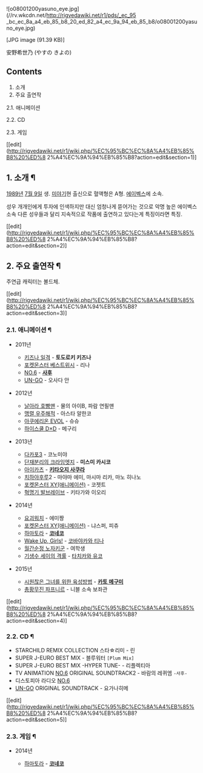 ![o08001200yasuno_eye.jpg](//rv.wkcdn.net/http://rigvedawiki.net/r1/pds/_ec_95
_bc_ec_8a_a4_eb_85_b8_20_ed_82_a4_ec_9a_94_eb_85_b8/o08001200yasuno_eye.jpg)

[JPG image (91.39 KB)]

安野希世乃 (やすの きよの)

## Contents

    

1. 소개 
2. 주요 출연작 
    

2.1. 애니메이션

2.2. CD

2.3. 게임

[[edit](http://rigvedawiki.net/r1/wiki.php/%EC%95%BC%EC%8A%A4%EB%85%B8%20%ED%8
2%A4%EC%9A%94%EB%85%B8?action=edit&section=1)]

## 1. 소개 ¶

[1989년](1989%EB%85%84.md) [7월 9일](7%EC%9B%94%209%EC%9D%BC.md) 생.
[미야기](%EB%AF%B8%EC%95%BC%EA%B8%B0.md)현 출신으로 혈액형은 A형.
[에이벡스](%EC%97%90%EC%9D%B4%EB%B2%A1%EC%8A%A4.md)에 소속.

  

성우 개개인에게 투자에 인색하지만 대신 엄청나게 뜯어가는 것으로 악명 높은 에이벡스 소속 다른 성우들과 달리 지속적으로 작품에 출연하고
있다는게 특징이라면 특징.

  

[[edit](http://rigvedawiki.net/r1/wiki.php/%EC%95%BC%EC%8A%A4%EB%85%B8%20%ED%8
2%A4%EC%9A%94%EB%85%B8?action=edit&section=2)]

## 2. 주요 출연작 ¶

주연급 캐릭터는 볼드체.

[[edit](http://rigvedawiki.net/r1/wiki.php/%EC%95%BC%EC%8A%A4%EB%85%B8%20%ED%8
2%A4%EC%9A%94%EB%85%B8?action=edit&section=3)]

### 2.1. 애니메이션 ¶

  * 2011년  

    * [키즈나 일격](%ED%82%A4%EC%A6%88%EB%82%98%20%EC%9D%BC%EA%B2%A9.md) \- **토도로키 키즈나**
    * [포켓몬스터 베스트위시](%ED%8F%AC%EC%BC%93%EB%AA%AC%EC%8A%A4%ED%84%B0%20%EB%B2%A0%EC%8A%A4%ED%8A%B8%EC%9C%84%EC%8B%9C.md) \- 리나
    * [NO.6](NO.6.md) \- **[사후](%EC%82%AC%ED%9B%84%28No.6%29.md)**
    * [UN-GO](UN-GO.md) \- 오사다 안
  * 2012년  

    * [날아라 호빵맨](%EB%82%A0%EC%95%84%EB%9D%BC%20%ED%98%B8%EB%B9%B5%EB%A7%A8.md) \- 물의 아이B, 파람 연필맨
    * [맹렬 우주해적](%EB%A7%B9%EB%A0%AC%20%EC%9A%B0%EC%A3%BC%ED%95%B4%EC%A0%81.md) \- 아스타 알한코
    * [아쿠에리온 EVOL](%EC%95%84%EC%BF%A0%EC%97%90%EB%A6%AC%EC%98%A8%20EVOL.md) \- 슈슈
    * [하이스쿨 D×D](%ED%95%98%EC%9D%B4%EC%8A%A4%EC%BF%A8%20D%C3%97D.md) \- 메구리
  * 2013년  

    * [다카포3](%EB%8B%A4%EC%B9%B4%ED%8F%AC3.md) \- 코노미야
    * [단재분리의 크라임엣지](%EB%8B%A8%EC%9E%AC%EB%B6%84%EB%A6%AC%EC%9D%98%20%ED%81%AC%EB%9D%BC%EC%9E%84%EC%97%A3%EC%A7%80.md) \- **미스미 카시코**
    * [아이카츠](%EC%95%84%EC%9D%B4%EC%B9%B4%EC%B8%A0.md) \- **[키타오지 사쿠라](%ED%82%A4%ED%83%80%EC%98%A4%EC%A7%80%20%EC%82%AC%EC%BF%A0%EB%9D%BC.md)**
    * [치하야후루](%EC%B9%98%ED%95%98%EC%95%BC%ED%9B%84%EB%A3%A8.md)2 - 마야마 에미, 마시마 리카, 마노 히나노
    * [포켓몬스터 XY(애니메이션)](%ED%8F%AC%EC%BC%93%EB%AA%AC%EC%8A%A4%ED%84%B0%20XY%28%EC%95%A0%EB%8B%88%EB%A9%94%EC%9D%B4%EC%85%98%29.md) \- 코젯트
    * [혁명기 발브레이브](%ED%98%81%EB%AA%85%EA%B8%B0%20%EB%B0%9C%EB%B8%8C%EB%A0%88%EC%9D%B4%EB%B8%8C.md) \- 키타가와 이오리
  * 2014년  

    * [요괴워치](%EC%9A%94%EA%B4%B4%EC%9B%8C%EC%B9%98.md) \- 에미짱
    * [포켓몬스터 XY(애니메이션)](%ED%8F%AC%EC%BC%93%EB%AA%AC%EC%8A%A4%ED%84%B0%20XY%28%EC%95%A0%EB%8B%88%EB%A9%94%EC%9D%B4%EC%85%98%29.md) \- 냐스퍼, 피츄
    * [하마토라](%ED%95%98%EB%A7%88%ED%86%A0%EB%9D%BC.md) \- **[코네코](%EC%BD%94%EB%84%A4%EC%BD%94.md)**
    * [Wake Up, Girls!](Wake%20Up%2C%20Girls%21.md) \- [코바야카와 티나](%EC%BD%94%EB%B0%94%EC%95%BC%EC%B9%B4%EC%99%80%20%ED%8B%B0%EB%82%98.md)
    * [월간순정 노자키군](%EC%9B%94%EA%B0%84%EC%88%9C%EC%A0%95%20%EB%85%B8%EC%9E%90%ED%82%A4%EA%B5%B0.md) \- 여학생
    * [기생수 세이의 격률](%EA%B8%B0%EC%83%9D%EC%88%98%20%EC%84%B8%EC%9D%B4%EC%9D%98%20%EA%B2%A9%EB%A5%A0.md) \- [타치카와 유코](%ED%83%80%EC%B9%98%EC%B9%B4%EC%99%80%20%EC%9C%A0%EC%BD%94.md)
  * 2015년   

    * [시원찮은 그녀를 위한 육성방법](%EC%8B%9C%EC%9B%90%EC%B0%AE%EC%9D%80%20%EA%B7%B8%EB%85%80%EB%A5%BC%20%EC%9C%84%ED%95%9C%20%EC%9C%A1%EC%84%B1%EB%B0%A9%EB%B2%95.md) \- **[카토 메구미](%EC%B9%B4%ED%86%A0%20%EB%A9%94%EA%B5%AC%EB%AF%B8.md)**
    * [총황무진 파프니르](%EC%B4%9D%ED%99%A9%EB%AC%B4%EC%A7%84%20%ED%8C%8C%ED%94%84%EB%8B%88%EB%A5%B4.md) \- 니블 소속 보좌관  

[[edit](http://rigvedawiki.net/r1/wiki.php/%EC%95%BC%EC%8A%A4%EB%85%B8%20%ED%8
2%A4%EC%9A%94%EB%85%B8?action=edit&section=4)]

### 2.2. CD ¶

  * STARCHILD REMIX COLLECTION 스타☆리미 - 린
  * SUPER J-EURO BEST MIX - 블루워터 `[Plum Mix]`
  * SUPER J-EURO BEST MIX -HYPER TUNE- - 리플렉티아
  * TV ANIMATION [NO.6](NO.6.md) ORIGINAL SOUNDTRACK2 - 바람의 레퀴엠 `-사후-`
  * 디스토피아 라디오 [NO.6](NO.6.md)
  * [UN-GO](UN-GO.md) ORIGINAL SOUNDTRACK - 요가나히메  

[[edit](http://rigvedawiki.net/r1/wiki.php/%EC%95%BC%EC%8A%A4%EB%85%B8%20%ED%8
2%A4%EC%9A%94%EB%85%B8?action=edit&section=5)]

### 2.3. 게임 ¶

  * 2014년  

    * [하마토라](%ED%95%98%EB%A7%88%ED%86%A0%EB%9D%BC.md) \- **[코네코](%EC%BD%94%EB%84%A4%EC%BD%94.md)**  
  

